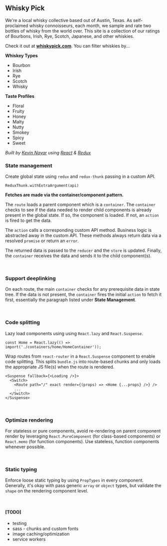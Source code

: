 ## Whisky Pick

We're a local whisky collective based out of Austin, Texas. As self-proclaimed whisky connoisseurs, each month, we sample and rate two bottles of whisky from the world over. This site is a collection of our ratings of Bourbons, Irish, Rye, Scotch, Japanese, and other whiskies.

Check it out at [**whiskypick.com**](http://whiskypick.com). You can filter whiskies by...

**Whiskey Types**
* Bourbon
* Irish
* Rye
* Scotch
* Whisky

**Taste Profiles**
* Floral
* Fruity
* Honey
* Malty
* Nutty
* Smokey
* Spicy
* Sweet

_Built by [Kevin Nayar](https://kevinnayar.github.io/) using [React](https://facebook.github.io/react/) & [Redux](http://redux.js.org/)_


### State management
Create global state using `redux` and `redux-thunk` passing in a custom API.
```
ReduxThunk.withExtraArgument(api)
```

**Fetches are made via the container/component pattern.**

The `route` loads a parent component which is a `container`. The `container` checks to see if the data needed to render child components is already present in the global state. If so, the component is loaded. If not, an `action` is fired to get the data.

The `action` calls a corresponding custom API method. Business logic is abstracted away in the custom API. These methods always return data via a resolved `promise` or return an `error`.

The returned data is passed to the `reducer` and the `store` is updated. Finally, the `container` receives the data and sends it to the child component(s).

<br>

### Support deeplinking
On each route, the main `container` checks for any prerequisite data in state tree. If the data is not present, the `container` fires the initial `action` to fetch it first, essentially the paragraph listed under **State Management**.

<br>

### Code splitting
Lazy load components using using `React.lazy` and `React.Suspense`.
```
const Home = React.lazy(() => import('./containers/home/HomeContainer'));
```


Wrap routes from `react-router` in a `React.Suspense` component to enable code splitting. This splits `bundle.js` into route-based chunks and only loads the appropriate JS file(s) when the route is rendered.
```
<Suspense fallback={<Loading />}>
  <Switch>
    <Route path="/" exact render={(props) => <Home {...props} />} />
    ...
  </Switch>
</Suspense>
```

<br>

### Optimize rendering
For stateless or pure components, avoid re-rendering on parent component render by leveraging `React.PureComponent` (for class-based components) or `React.memo` (for function components). Use stateless, function components whenever possible.

<br>

### Static typing
Enforce loose static typing by using `PropTypes` in every component. Generally, it's okay with pass generic `array` or `object` types, but validate the `shape` on the rendering component level.

<br>

#### [TODO]
- testing
- sass - chunks and custom fonts
- image caching/optimization
- service workers
